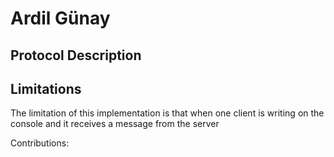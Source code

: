 # Ardil Günay



## Protocol Description



## Limitations
The limitation of this implementation is that when one 
client is writing on the console and it receives a message from 
the server 



Contributions:

